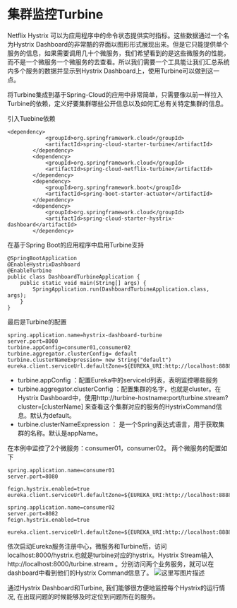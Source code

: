 # 集群监控Turbine

Netflix Hystrix 可以为应用程序中的命令状态提供实时指标。这些数据通过一个名为Hystrix Dashboard的非常酷的界面以图形形式展现出来。但是它只能提供单个服务的信息，如果需要调用几十个微服务，我们希望看到的是这些微服务的性能，而不是一个微服务一个微服务的去查看。所以我们需要一个工具能让我们汇总系统内多个服务的数据并显示到Hystrix Dashboard上，使用Turbine可以做到这一点。

将Turbine集成到基于Spring-Cloud的应用中非常简单，只需要像以前一样拉入Turbine的依赖，定义好要集群哪些公开信息以及如何汇总有关特定集群的信息。

引入Tuebine依赖
```
<dependency>
			<groupId>org.springframework.cloud</groupId>
			<artifactId>spring-cloud-starter-turbine</artifactId>
		</dependency>
		<dependency>
			<groupId>org.springframework.cloud</groupId>
			<artifactId>spring-cloud-netflix-turbine</artifactId>
		</dependency>
		<dependency>
			<groupId>org.springframework.boot</groupId>
			<artifactId>spring-boot-starter-actuator</artifactId>
		</dependency>
		<dependency>
			<groupId>org.springframework.cloud</groupId>
			<artifactId>spring-cloud-starter-hystrix-dashboard</artifactId>
		</dependency>
```

在基于Spring Boot的应用程序中启用Turbine支持
```
@SpringBootApplication
@EnableHystrixDashboard
@EnableTurbine
public class DashboardTurbineApplication {
	public static void main(String[] args) {
		SpringApplication.run(DashboardTurbineApplication.class, args);
	}
}
```

最后是Turbine的配置
```
spring.application.name=hystrix-dashboard-turbine
server.port=8000
turbine.appConfig=consumer01,consumer02
turbine.aggregator.clusterConfig= default
turbine.clusterNameExpression= new String("default")
eureka.client.serviceUrl.defaultZone=${EUREKA_URI:http://localhost:8888/eureka}
```

 - turbine.appConfig ：配置Eureka中的serviceId列表，表明监控哪些服务
 - turbine.aggregator.clusterConfig ：配置集群的名字，也就是cluster。在Hystrix
   Dashboard中，使用http://turbine-hostname:port/turbine.stream?cluster=[clusterName] 来查看这个集群对应的服务的HystrixCommand信息。默认为default。
 - turbine.clusterNameExpression ： 是一个Spring表达式语言，用于获取集群的名称。默认是appName。

在本例中监控了2个微服务：consumer01，consumer02。
两个微服务的配置如下

```
spring.application.name=consumer01
server.port=8080

feign.hystrix.enabled=true
eureka.client.serviceUrl.defaultZone=${EUREKA_URI:http://localhost:8888/eureka}
```


```
spring.application.name=consumer02
server.port=8082
feign.hystrix.enabled=true

eureka.client.serviceUrl.defaultZone=${EUREKA_URI:http://localhost:8888/eureka}
```

依次启动Eureka服务注册中心，微服务和Turbine后，访问localhost:8000/hystrix.也就是turbine对应的hystrix。Hystrix Stream输入http://localhost:8000/turbine.stream 。分别访问两个业务服务，就可以在dashboard中看到他们的Hystrix Command信息了。
![这里写图片描述](https://img-blog.csdn.net/20180820161206715?watermark/2/text/aHR0cHM6Ly9ibG9nLmNzZG4ubmV0L3BldGVyd2FuZ2hhbw==/font/5a6L5L2T/fontsize/400/fill/I0JBQkFCMA==/dissolve/70)

通过Hystrix Dashboard和Turbine, 我们能够很方便地监控每个Hystrix的运行情况, 在出现问题的时候能够及时定位到问题所在的服务。